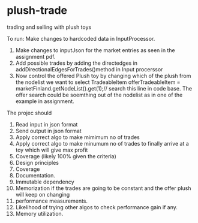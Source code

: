 # plush-trade
trading and selling with plush toys

To run:
Make changes to hardcoded data in InputProcessor.

1. Make changes to inputJson for the market entries as seen in the assignment pdf.
2. Add possible trades by adding the directedges in addDirectionalEdgesForTrades()method in Input procerssor
3. Now control the offered Plush toy by changing which of the plush from the nodelist we want to select
   TradeableItem offerTradeableItem = marketFinland.getNodeList().get(1);// search this line in code base.
   The offer search could be soemthing out of the nodelist as in one of the example in assignment. 

The projec should
1. Read input in json format
2. Send output in json format
3. Apply correct algo to make mimimum no of trades
4. Apply correct algo to make minumum no of trades to finally arrive at a toy which will give max profit
5. Coverage (likely 100% given the criteria)
6. Design principles
7. Coverage
8. Documentation.
9. Immutable dependency
10. Memorization if the trades are going to be constant and the offer plush will keep on changing
11. performance measurements.
12. Likelihood of trying other algos to check performance gain if any.
13. Memory utilization.

